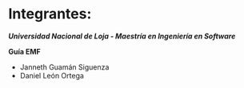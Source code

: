 # Integrantes:

***Universidad Nacional de Loja - Maestría en Ingeniería en Software***

**Guía EMF**

- Janneth Guamán Siguenza
- Daniel León Ortega


